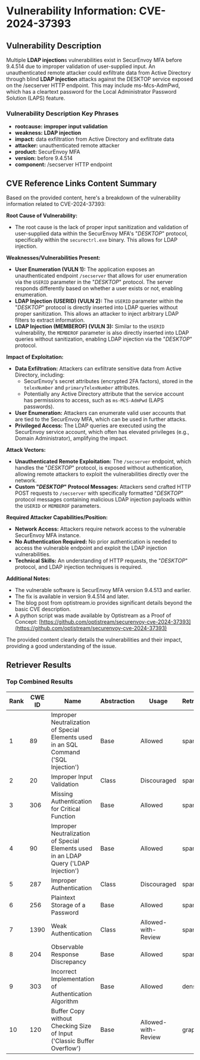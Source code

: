 # Vulnerability Information: CVE-2024-37393

## Vulnerability Description
Multiple **LDAP injection**s vulnerabilities exist in SecurEnvoy MFA before 9.4.514 due to improper validation of user-supplied input. An unauthenticated remote attacker could exfiltrate data from Active Directory through blind **LDAP injection** attacks against the DESKTOP service exposed on the /secserver HTTP endpoint. This may include ms-Mcs-AdmPwd, which has a cleartext password for the Local Administrator Password Solution (LAPS) feature.

### Vulnerability Description Key Phrases
- **rootcause:** **improper input validation**
- **weakness:** **LDAP injection**
- **impact:** data exfiltration from Active Directory and exfiltrate data
- **attacker:** unauthenticated remote attacker
- **product:** SecurEnvoy MFA
- **version:** before 9.4.514
- **component:** /secserver HTTP endpoint

## CVE Reference Links Content Summary
Based on the provided content, here's a breakdown of the vulnerability information related to CVE-2024-37393:

**Root Cause of Vulnerability:**

*   The root cause is the lack of proper input sanitization and validation of user-supplied data within the SecurEnvoy MFA's "*DESKTOP*" protocol, specifically within the `securectrl.exe` binary. This allows for LDAP injection.

**Weaknesses/Vulnerabilities Present:**

*   **User Enumeration (VULN 1):** The application exposes an unauthenticated endpoint `/secserver` that allows for user enumeration via the `USERID` parameter in the "*DESKTOP*" protocol. The server responds differently based on whether a user exists or not, enabling enumeration.
*   **LDAP Injection (USERID) (VULN 2):**  The `USERID` parameter within the "*DESKTOP*" protocol is directly inserted into LDAP queries without proper sanitization. This allows an attacker to inject arbitrary LDAP filters to extract information.
*   **LDAP Injection (MEMBEROF) (VULN 3):** Similar to the `USERID` vulnerability, the `MEMBEROF` parameter is also directly inserted into LDAP queries without sanitization, enabling LDAP injection via the "*DESKTOP*" protocol.

**Impact of Exploitation:**

*   **Data Exfiltration:** Attackers can exfiltrate sensitive data from Active Directory, including:
    *   SecurEnvoy's secret attributes (encrypted 2FA factors), stored in the `telexNumber` and `primaryTelexNumber` attributes.
    *   Potentially any Active Directory attribute that the service account has permissions to access, such as `ms-MCS-AdmPwd` (LAPS passwords).
*   **User Enumeration:** Attackers can enumerate valid user accounts that are tied to the SecurEnvoy MFA, which can be used in further attacks.
*   **Privileged Access:** The LDAP queries are executed using the SecurEnvoy service account, which often has elevated privileges (e.g., Domain Administrator), amplifying the impact.

**Attack Vectors:**

*   **Unauthenticated Remote Exploitation:** The `/secserver` endpoint, which handles the "*DESKTOP*" protocol, is exposed without authentication, allowing remote attackers to exploit the vulnerabilities directly over the network.
*   **Custom "*DESKTOP*" Protocol Messages:** Attackers send crafted HTTP POST requests to `/secserver` with specifically formatted "*DESKTOP*" protocol messages containing malicious LDAP injection payloads within the `USERID` or `MEMBEROF` parameters.

**Required Attacker Capabilities/Position:**

*   **Network Access:** Attackers require network access to the vulnerable SecurEnvoy MFA instance.
*   **No Authentication Required:** No prior authentication is needed to access the vulnerable endpoint and exploit the LDAP injection vulnerabilities.
*   **Technical Skills:** An understanding of HTTP requests, the "*DESKTOP*" protocol, and LDAP injection techniques is required.

**Additional Notes:**

*   The vulnerable software is SecurEnvoy MFA version 9.4.513 and earlier.
*   The fix is available in version 9.4.514 and later.
*   The blog post from optistream.io provides significant details beyond the basic CVE description.
*   A python script was made available by Optistream as a Proof of Concept:  [https://github.com/optistream/securenvoy-cve-2024-37393](https://github.com/optistream/securenvoy-cve-2024-37393)

The provided content clearly details the vulnerabilities and their impact, providing a good understanding of the issue.

## Retriever Results

### Top Combined Results

| Rank | CWE ID | Name | Abstraction | Usage  | Retrievers | Individual Scores |
|------|--------|------|-------------|-------|------------|-------------------|
| 1 | 89 | Improper Neutralization of Special Elements used in an SQL Command ('SQL Injection') | Base | Allowed | sparse | 0.315 |
| 2 | 20 | Improper Input Validation | Class | Discouraged | sparse | 0.303 |
| 3 | 306 | Missing Authentication for Critical Function | Base | Allowed | sparse | 0.290 |
| 4 | 90 | Improper Neutralization of Special Elements used in an LDAP Query ('LDAP Injection') | Base | Allowed | sparse | 0.288 |
| 5 | 287 | Improper Authentication | Class | Discouraged | sparse | 0.288 |
| 6 | 256 | Plaintext Storage of a Password | Base | Allowed | sparse | 0.287 |
| 7 | 1390 | Weak Authentication | Class | Allowed-with-Review | sparse | 0.287 |
| 8 | 204 | Observable Response Discrepancy | Base | Allowed | sparse | 0.283 |
| 9 | 303 | Incorrect Implementation of Authentication Algorithm | Base | Allowed | dense | 0.565 |
| 10 | 120 | Buffer Copy without Checking Size of Input ('Classic Buffer Overflow') | Base | Allowed-with-Review | graph | 0.002 |

